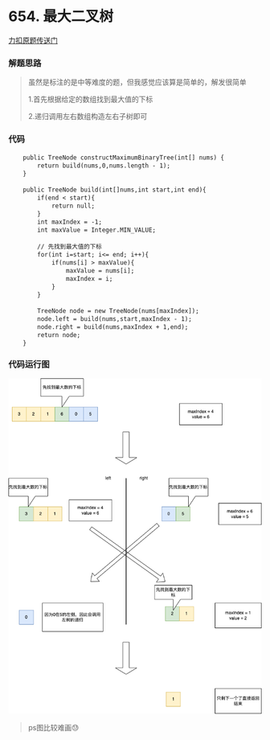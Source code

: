 # 654. 最大二叉树

[力扣原题传送门](https://leetcode-cn.com/problems/maximum-binary-tree/)


### 解题思路

> 虽然是标注的是中等难度的题，但我感觉应该算是简单的，解发很简单</p>
> 1.首先根据给定的数组找到最大值的下标</p>
> 2.递归调用左右数组构造左右子树即可</p>


### 代码

```
    public TreeNode constructMaximumBinaryTree(int[] nums) {
        return build(nums,0,nums.length - 1);
    }

    public TreeNode build(int[]nums,int start,int end){
        if(end < start){
            return null;
        }
        int maxIndex = -1;
        int maxValue = Integer.MIN_VALUE;

        // 先找到最大值的下标
        for(int i=start; i<= end; i++){
            if(nums[i] > maxValue){
                maxValue = nums[i];
                maxIndex = i;
            }
        }

        TreeNode node = new TreeNode(nums[maxIndex]);
        node.left = build(nums,start,maxIndex - 1);
        node.right = build(nums,maxIndex + 1,end);
        return node;
    }
```



### 代码运行图
<img src="./resources/654图解.png" style="margin: 0 auto; width: 600px;" />

> ps图比较难画😓

